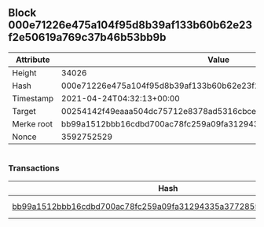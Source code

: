 ## Block 000e71226e475a104f95d8b39af133b60b62e23f2e50619a769c37b46b53bb9b

Attribute | Value
--- | ---
Height | 34026
Hash | 000e71226e475a104f95d8b39af133b60b62e23f2e50619a769c37b46b53bb9b
Timestamp | 2021-04-24T04:32:13+00:00
Target | 00254142f49eaaa504dc75712e8378ad5316cbcead634704b3734b6271167cc4
Merke root | bb99a1512bbb16cdbd700ac78fc259a09fa31294335a37728557d072cd07dbb7
Nonce | 3592752529

```

```

### Transactions

Hash | Amount
--- | ---
[bb99a1512bbb16cdbd700ac78fc259a09fa31294335a37728557d072cd07dbb7](bb99a1512bbb16cdbd700ac78fc259a09fa31294335a37728557d072cd07dbb7.md) | 10.00000000 SKEPTI 

